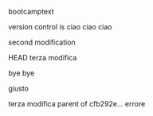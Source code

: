 bootcamptext

version control is 
ciao ciao
ciao

second modification

HEAD
terza modifica

bye bye

giusto

terza modifica
parent of cfb292e... errore
